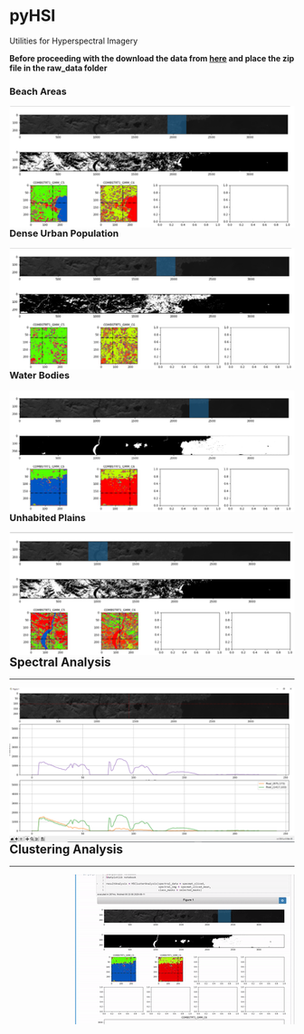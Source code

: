 # pyHSI
Utilities for Hyperspectral Imagery

**Before proceeding with the download the data from  [here](https://drive.google.com/file/d/1TmaE-MyEgzrVrr3egM-G9pBLXobConIf/view?usp=sharing) and place the zip file in the raw_data folder**

### Beach Areas
<img style="float: right;" src="static/beach.png">

### Dense Urban Population
<img style="float: right;" src="static/dense_urban_pop.png">

### Water Bodies
<img style="float: right;" src="static/water_bodies.png">

### Unhabited Plains
<img style="float: right;" src="static/unhabited_plains.png">


****

## Spectral Analysis
****
<img style="float: right;" src="static/spec_analysis.png" align="center">


## Clustering Analysis
****

<img style="float: right;" src="static/clusteranalysis.gif" align="center">
